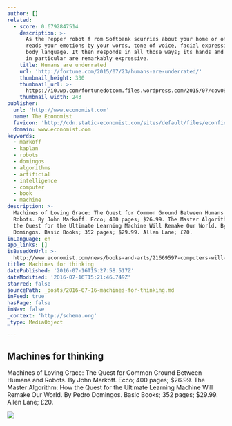 ```yaml
---
author: []
related:
  - score: 0.6792847514
    description: >-
      As the Pepper robot f rom Softbank scurries about your home or office, it
      reads your emotions by your words, tone of voice, facial expressions, and
      body language. It then responds in all those ways; its hands and posture
      in particular are remarkably expressive.
    title: Humans are underrated
    url: 'http://fortune.com/2015/07/23/humans-are-underrated/'
    thumbnail_height: 330
    thumbnail_url: >-
      https://i0.wp.com/fortunedotcom.files.wordpress.com/2015/07/cov08_ainside.jpg?fit=440%2C330&ssl=1
    thumbnail_width: 243
publisher:
  url: 'http://www.economist.com'
  name: The Economist
  favicon: 'http://cdn.static-economist.com/sites/default/files/econfinal_favicon.ico'
  domain: www.economist.com
keywords:
  - markoff
  - kaplan
  - robots
  - domingos
  - algorithms
  - artificial
  - intelligence
  - computer
  - book
  - machine
description: >-
  Machines of Loving Grace: The Quest for Common Ground Between Humans and
  Robots. By John Markoff. Ecco; 400 pages; $26.99. The Master Algorithm: How
  the Quest for the Ultimate Learning Machine Will Remake Our World. By Pedro
  Domingos. Basic Books; 352 pages; $29.99. Allen Lane; £20.
inLanguage: en
app_links: []
isBasedOnUrl: >-
  http://www.economist.com/news/books-and-arts/21669597-computers-will-get-smarter-humans-charge-machines-thinking
title: Machines for thinking
datePublished: '2016-07-16T15:27:58.517Z'
dateModified: '2016-07-16T15:21:46.749Z'
starred: false
sourcePath: _posts/2016-07-16-machines-for-thinking.md
inFeed: true
hasPage: false
inNav: false
_context: 'http://schema.org'
_type: MediaObject

---
```

<article style=""><h1>Machines for thinking</h1><p>Machines of Loving Grace: The Quest for Common Ground Between Humans and Robots. By John Markoff. Ecco; 400 pages; $26.99. The Master Algorithm: How the Quest for the Ultimate Learning Machine Will Remake Our World. By Pedro Domingos. Basic Books; 352 pages; $29.99. Allen Lane; £20.</p><img src="http://cdn.static-economist.com/sites/default/files/cf_images/images-magazine/2015/10/03/BK/20151003_BKD001_facebook.jpg" /></article>